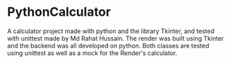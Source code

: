 # PythonCalculator
 A calculator project made with python and the library Tkinter, and tested with unittest made by Md Rahat Hussain.
 The render was built using Tkinter and the backend was all developed on python.
 Both classes are tested using unittest as well as a mock for the Render's calculator.